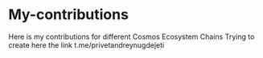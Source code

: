 # My-contributions
Here is my contributions for different Cosmos Ecosystem Chains
Trying to create here the link t.me/privetandreynugdejeti
